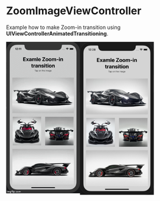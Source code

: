 # ZoomImageViewController
Example how to make Zoom-in transition using **UIViewControllerAnimatedTransitioning**. 

<img align="left" width="200" src="/ReadmeSources/2.gif" />
<img align="left"  width="200" src="/ReadmeSources/1.png" />

